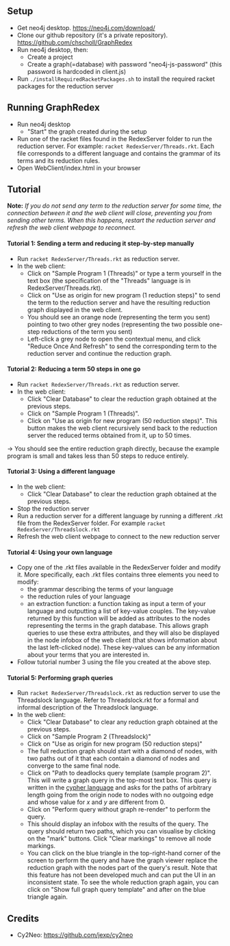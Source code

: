 ## Setup
- Get neo4j desktop. https://neo4j.com/download/
- Clone our github repository (it's a private repository). https://github.com/chscholl/GraphRedex
- Run neo4j desktop, then:
	- Create a project
	- Create a graph(=database) with password "neo4j-js-password" (this password is hardcoded in client.js)
- Run `./installRequiredRacketPackages.sh`
	to install the required racket packages for the reduction server

## Running GraphRedex
- Run neo4j desktop
	- "Start" the graph created during the setup
- Run one of the racket files found in the RedexServer folder to run the reduction server. For example: `racket RedexServer/Threads.rkt`. Each file corresponds to a different language and contains the grammar of its terms and its reduction rules.
- Open WebClient/index.html in your browser

## Tutorial

**Note:** *If you do not send any term to the reduction server for some time, the connection between it and the web client will close, preventing you from sending other terms. When this happens, restart the reduction server and refresh the web client webpage to reconnect.*

#### Tutorial 1: Sending a term and reducing it step-by-step manually
- Run `racket RedexServer/Threads.rkt` as reduction server.
- In the web client:
	- Click on "Sample Program 1 (Threads)" or type a term yourself in the text box (the specification of the "Threads" language is in RedexServer/Threads.rkt).
	- Click on "Use as origin for new program (1 reduction steps)" to send the term to the reduction server and have the resulting reduction graph displayed in the web client.
	- You should see an orange node (representing the term you sent) pointing to two other grey nodes (representing the two possible one-step reductions of the term you sent)
	- Left-click a grey node to open the contextual menu, and click "Reduce Once And Refresh" to send the corresponding term to the reduction server and continue the reduction graph.

#### Tutorial 2: Reducing a term 50 steps in one go
- Run `racket RedexServer/Threads.rkt` as reduction server.
- In the web client:
	- Click "Clear Database" to clear the reduction graph obtained at the previous steps.
	- Click on "Sample Program 1 (Threads)".
	- Click on "Use as origin for new program (50 reduction steps)". This button makes the web client recursively send back to the reduction server the reduced terms obtained from it, up to 50 times.

-> You should see the entire reduction graph directly, because the example program is small and takes less than 50 steps to reduce entirely.

#### Tutorial 3: Using a different language
- In the web client:
	- Click "Clear Database" to clear the reduction graph obtained at the previous steps.
- Stop the reduction server
- Run a reduction server for a different language by running a different .rkt file from the RedexServer folder. For example `racket RedexServer/Threadslock.rkt`
- Refresh the web client webpage to connect to the new reduction server

#### Tutorial 4: Using your own language
- Copy one of the .rkt files available in the RedexServer folder and modify it. More specifically, each .rkt files contains three elements you need to modify:
	- the grammar describing the terms of your language
	- the reduction rules of your language
	- an extraction function: a function taking as input a term of your language and outputting a list of key-value couples. The key-value returned by this function will be added as attributes to the nodes representing the terms in the graph database. This allows graph queries to use these extra attributes, and they will also be displayed in the node infobox of the web client (that shows information about the last left-clicked node). These key-values can be any information about your terms that you are interested in.
- Follow tutorial number 3 using the file you created at the above step.

#### Tutorial 5: Performing graph queries
- Run `racket RedexServer/Threadslock.rkt` as reduction server to use the Threadslock language. Refer to Threadslock.rkt for a formal and informal description of the Threadslock language.
- In the web client:
	- Click "Clear Database" to clear any reduction graph obtained at the previous steps.
	- Click on "Sample Program 2 (Threadslock)"
	- Click on "Use as origin for new program (50 reduction steps)"
	- The full reduction graph should start with a diamond of nodes, with two paths out of it that each contain a diamond of nodes and converge to the same final node.
	- Click on "Path to deadlocks query template (sample program 2)". This will write a graph query in the top-most text box. This query is written in the [cypher language](https://neo4j.com/developer/cypher-query-language/) and asks for the paths of arbitrary length going from the origin node to nodes with no outgoing edge and whose value for *x* and *y* are different from 0.
	- Click on "Perform query without graph re-render" to perform the query.
	- This should display an infobox with the results of the query. The query should return two paths, which you can visualise by clicking on the "mark" buttons. Click "Clear markings" to remove all node markings.
	- You can click on the blue triangle in the top-right-hand corner of the screen to perform the query and have the graph viewer replace the reduction graph with the nodes part of the query's result. Note that this feature has not been developed much and can put the UI in an inconsistent state. To see the whole reduction graph again, you can click on "Show full graph query template" and after on the blue triangle again.


## Credits
- Cy2Neo: https://github.com/jexp/cy2neo